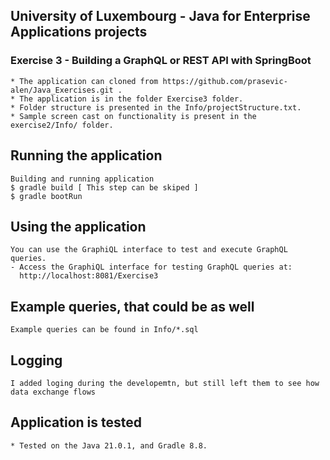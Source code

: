 ## University of Luxembourg - Java for Enterprise Applications projects

### Exercise 3 - Building a GraphQL or REST API with SpringBoot
    * The application can cloned from https://github.com/prasevic-alen/Java_Exercises.git .
    * The application is in the folder Exercise3 folder.
    * Folder structure is presented in the Info/projectStructure.txt.
    * Sample screen cast on functionality is present in the exercise2/Info/ folder.


## Running the application

    Building and running application
    $ gradle build [ This step can be skiped ]
    $ gradle bootRun

## Using the application
    You can use the GraphiQL interface to test and execute GraphQL queries.
    - Access the GraphiQL interface for testing GraphQL queries at:
      http://localhost:8081/Exercise3

## Example queries, that could be as well
    Example queries can be found in Info/*.sql

## Logging
    I added loging during the developemtn, but still left them to see how data exchange flows
    
## Application is tested
    * Tested on the Java 21.0.1, and Gradle 8.8.

